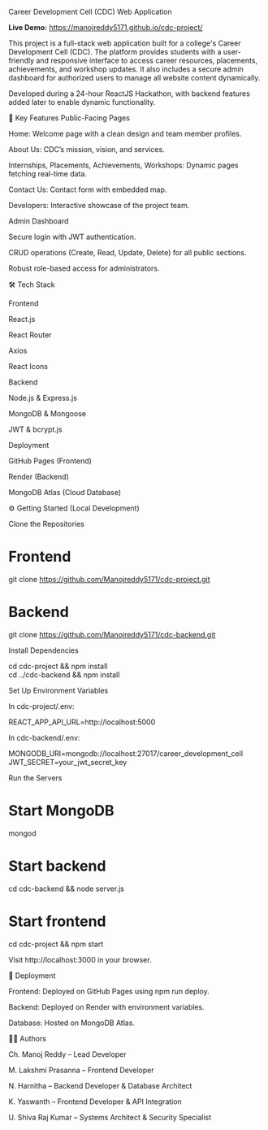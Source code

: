 Career Development Cell (CDC) Web Application

**Live Demo:** https://manojreddy5171.github.io/cdc-project/

This project is a full-stack web application built for a college's Career Development Cell (CDC). The platform provides students with a user-friendly and responsive interface to access career resources, placements, achievements, and workshop updates. It also includes a secure admin dashboard for authorized users to manage all website content dynamically.

Developed during a 24-hour ReactJS Hackathon, with backend features added later to enable dynamic functionality.

🔑 Key Features
Public-Facing Pages

Home: Welcome page with a clean design and team member profiles.

About Us: CDC’s mission, vision, and services.

Internships, Placements, Achievements, Workshops: Dynamic pages fetching real-time data.

Contact Us: Contact form with embedded map.

Developers: Interactive showcase of the project team.

Admin Dashboard

Secure login with JWT authentication.

CRUD operations (Create, Read, Update, Delete) for all public sections.

Robust role-based access for administrators.

🛠️ Tech Stack

Frontend

React.js

React Router

Axios

React Icons

Backend

Node.js & Express.js

MongoDB & Mongoose

JWT & bcrypt.js

Deployment

GitHub Pages (Frontend)

Render (Backend)

MongoDB Atlas (Cloud Database)



⚙️ Getting Started (Local Development)

Clone the Repositories

# Frontend
git clone https://github.com/Manojreddy5171/cdc-project.git  

# Backend
git clone https://github.com/Manojreddy5171/cdc-backend.git  


Install Dependencies

cd cdc-project && npm install  
cd ../cdc-backend && npm install  


Set Up Environment Variables

In cdc-project/.env:

REACT_APP_API_URL=http://localhost:5000


In cdc-backend/.env:

MONGODB_URI=mongodb://localhost:27017/career_development_cell
JWT_SECRET=your_jwt_secret_key


Run the Servers

# Start MongoDB
mongod  

# Start backend
cd cdc-backend && node server.js  

# Start frontend
cd cdc-project && npm start  


Visit http://localhost:3000
 in your browser.

🚀 Deployment

Frontend: Deployed on GitHub Pages using npm run deploy.

Backend: Deployed on Render with environment variables.

Database: Hosted on MongoDB Atlas.

👨‍💻 Authors

Ch. Manoj Reddy – Lead Developer

M. Lakshmi Prasanna – Frontend Developer

N. Harnitha – Backend Developer & Database Architect

K. Yaswanth – Frontend Developer & API Integration

U. Shiva Raj Kumar – Systems Architect & Security Specialist
